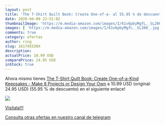```yaml
---
layout: post
title: 'The T-Shirt Quilt Book: Create One-of-a- al 55.95 % de descuento'
date: 2020-04-09 22:51:02
thumbnailImage: 'https://m.media-amazon.com/images/I/61v6pbyMgfL._SL200_.jpg'
images: [ 'https://m.media-amazon.com/images/I/61v6pbyMgfL._SL200_.jpg' ]
comments: true
category: ofertas
author: ring
slug: 161745530X
description:
actualPrice: 10.99 USD
comparePrice: 24.95 USD
inStock: true
---
```


Ahora mismo tienes [The T-Shirt Quilt Book: Create One-of-a-Kind Keepsakes - Make 8 Projects or Design Your Own](https://www.amazon.com/dp/161745530X/?tag=redken08-20) a 10.99 USD (original: 24.95 USD) (55.95 %  de descuento) en el siguiente enlace!

[![](https://m.media-amazon.com/images/I/61v6pbyMgfL._SL200_.jpg)](https://www.amazon.com/dp/161745530X/?tag=redken08-20)

[Visítala!!!](https://www.amazon.com/dp/161745530X/?tag=redken08-20)

[Consulta otras ofertas en nuestro canal de telegram](https://t.me/s/ofertas25)
